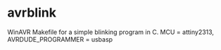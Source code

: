 avrblink
========

WinAVR Makefile for a simple blinking program in C. MCU = attiny2313, AVRDUDE_PROGRAMMER = usbasp
